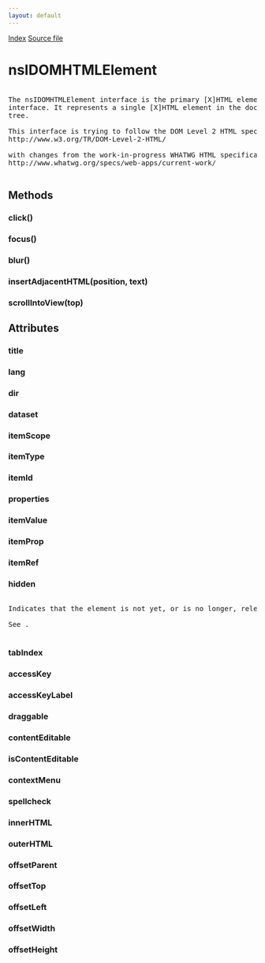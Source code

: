 ```yaml
---
layout: default
---
```

<div id='links'><a href="../index.html">Index</a>
<a href="http://dxr.mozilla.org/mozilla-central/source/dom/interfaces/html/nsIDOMHTMLElement.idl">Source file</a>
</div>

# nsIDOMHTMLElement #
<pre>  
The nsIDOMHTMLElement interface is the primary [X]HTML element  
interface. It represents a single [X]HTML element in the document  
tree.  
  
This interface is trying to follow the DOM Level 2 HTML specification:  
http://www.w3.org/TR/DOM-Level-2-HTML/  
  
with changes from the work-in-progress WHATWG HTML specification:  
http://www.whatwg.org/specs/web-apps/current-work/  
  
</pre>
## Methods ##

### click() ###

### focus() ###

### blur() ###

### insertAdjacentHTML(position, text) ###

### scrollIntoView(top) ###

## Attributes ##

### title ###

### lang ###

### dir ###

### dataset ###

### itemScope ###

### itemType ###

### itemId ###

### properties ###

### itemValue ###

### itemProp ###

### itemRef ###

### hidden ###
<pre>  
Indicates that the element is not yet, or is no longer, relevant.  
  
See <http://www.whatwg.org/html5/#the-hidden-attribute>.  
  
</pre>
### tabIndex ###

### accessKey ###

### accessKeyLabel ###

### draggable ###

### contentEditable ###

### isContentEditable ###

### contextMenu ###

### spellcheck ###

### innerHTML ###

### outerHTML ###

### offsetParent ###

### offsetTop ###

### offsetLeft ###

### offsetWidth ###

### offsetHeight ###
